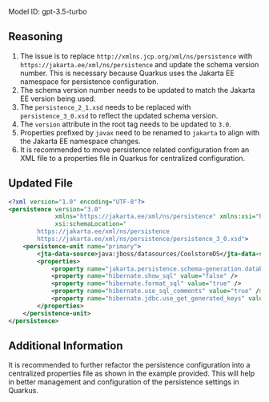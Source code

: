Model ID: gpt-3.5-turbo
## Reasoning

1. The issue is to replace `http://xmlns.jcp.org/xml/ns/persistence` with `https://jakarta.ee/xml/ns/persistence` and update the schema version number. This is necessary because Quarkus uses the Jakarta EE namespace for persistence configuration.
2. The schema version number needs to be updated to match the Jakarta EE version being used.
3. The `persistence_2_1.xsd` needs to be replaced with `persistence_3_0.xsd` to reflect the updated schema version.
4. The `version` attribute in the root tag needs to be updated to `3.0`.
5. Properties prefixed by `javax` need to be renamed to `jakarta` to align with the Jakarta EE namespace changes.
6. It is recommended to move persistence related configuration from an XML file to a properties file in Quarkus for centralized configuration.

## Updated File

```xml
<?xml version="1.0" encoding="UTF-8"?>
<persistence version="3.0"
             xmlns="https://jakarta.ee/xml/ns/persistence" xmlns:xsi="http://www.w3.org/2001/XMLSchema-instance"
             xsi:schemaLocation="
        https://jakarta.ee/xml/ns/persistence
        https://jakarta.ee/xml/ns/persistence/persistence_3_0.xsd">
    <persistence-unit name="primary">
        <jta-data-source>java:jboss/datasources/CoolstoreDS</jta-data-source>
        <properties>
            <property name="jakarta.persistence.schema-generation.database.action" value="none"/>
            <property name="hibernate.show_sql" value="false" />
            <property name="hibernate.format_sql" value="true" />
            <property name="hibernate.use_sql_comments" value="true" />
            <property name="hibernate.jdbc.use_get_generated_keys" value="false" />
        </properties>
    </persistence-unit>
</persistence>
```

## Additional Information

It is recommended to further refactor the persistence configuration into a centralized properties file as shown in the example provided. This will help in better management and configuration of the persistence settings in Quarkus.